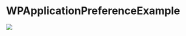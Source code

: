 WPApplicationPreferenceExample
==============================
![][1]


  [1]: http://i.stack.imgur.com/Pd5ZZ.png
